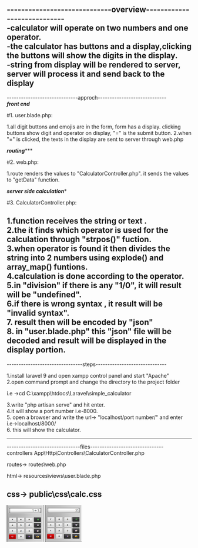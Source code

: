 -----------------------------overview----------------------------                                                                                                      
-calculator will operate on two numbers and one operator.                                                                                                             
-the calculator has buttons and a display,clicking the buttons will show the digits in the display.                                                                   
-string from display will be rendered to server, server will  process it and send back to the display
------------------------------------------------------------------


------------------------------approch-----------------------------                                                                                                     
*******front end*******

#1. user.blade.php:

1.all digit buttons and emojis are in the form, form has a display.
  clicking buttons show digit and operator on display, "=" is the
  submit button.
2.when "=" is clicked, the texts in the display are sent to server
 through web.php

*******routing**********

#2. web.php:

1.route renders the values to "CalculatorController.php".
  it sends the values to "getData" function.

*******server side calculation******** 
 
#3. CalculatorController.php:

1.function receives the string or text .                                                                                                                               
2.the it finds which operator is used for the calculation through "strpos()" fuction.                                                                                 
3.when operator is found it then divides the string into 2 numbers using explode() and array_map() funtions.                                                          
4.calculation is done according to the operator.                                                                                                                       
5.in "division" if there is any "1/0", it will result will be "undefined".                                                                                             
6.if there is wrong syntax , it result will be "invalid syntax".                                                                                                       
7. result then will be encoded by "json"                                                                                                                               
8. in "user.blade.php" this "json" file will be decoded and result will be displayed in the display portion.                                                           
-------------------------------------------------------------------

--------------------------------steps------------------------------

1.install laravel 9 and open xampp control panel and start "Apache"                                                                                                   
2.open command prompt and change the directory to the project folder

i.e ->cd C:\xampp\htdocs\Laravel\simple_calculator

3.write "php artisan serve" and hit enter.                                                                                                                             
4.it will show a port number i.e-8000.                                                                                                                                 
5. open a browser and write the url-> "localhost/port number/" and enter i.e->localhost/8000/                                                                         
6. this will show the calculator.

-------------------------------------------------------------------


-------------------------------files-------------------------------                                                                                                           
controllers
App\Http\Controllers\CalculatorController.php

routes->
routes\web.php

html->
resources\views\user.blade.php

css->
public\css\calc.css
-------------------------------------------------------------------




<img src="images/add.PNG" width="100" height=100>
<img src="images/add_result.PNG" width="100" height=100>


